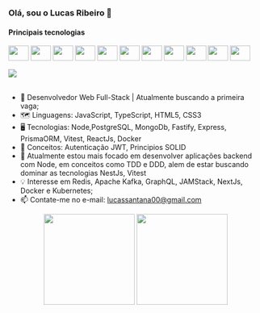 ### Olá, sou o Lucas Ribeiro 👋
#### Principais tecnologias
<div style="display: inline_block">

  <img align="center" height="30" width="40" src="https://cdn.jsdelivr.net/gh/devicons/devicon/icons/html5/html5-plain-wordmark.svg" />        
  <img align="center" height="30" width="40" src="https://cdn.jsdelivr.net/gh/devicons/devicon/icons/css3/css3-plain-wordmark.svg" />    
  
  <img align="center" height="30" width="40" src="https://cdn.jsdelivr.net/gh/devicons/devicon/icons/javascript/javascript-original.svg" />
          
  <img align="center" height="30" width="40"  src="https://cdn.jsdelivr.net/gh/devicons/devicon/icons/typescript/typescript-original.svg" />
  <img align="center" height="30" width="40" src="https://cdn.jsdelivr.net/gh/devicons/devicon/icons/react/react-original.svg" />         
  <img align="center" height="30" width="40" src="https://cdn.jsdelivr.net/gh/devicons/devicon/icons/git/git-original.svg" />
  <img align="center" height="30" width="40" src="https://cdn.jsdelivr.net/gh/devicons/devicon/icons/nodejs/nodejs-original.svg" />
  
  <img align="center" height="30" width="40" src="https://cdn.jsdelivr.net/gh/devicons/devicon/icons/express/express-original.svg" />
          
  <img align="center" height="30" width="40" src="https://cdn.jsdelivr.net/gh/devicons/devicon/icons/postgresql/postgresql-plain-wordmark.svg" />
  <img align="center" height="30" width="40" src="https://cdn.jsdelivr.net/gh/devicons/devicon/icons/mongodb/mongodb-plain-wordmark.svg" />
  <img align="center" height="30" width="40" src="https://cdn.jsdelivr.net/gh/devicons/devicon/icons/docker/docker-plain-wordmark.svg" />
</div><br/>
  <div> 
  <a href="https://www.linkedin.com/in/lucas-santana-a0a92712a/" target="_blank"><img src="https://img.shields.io/badge/-LinkedIn-%230077B5?style=for-the-badge&logo=linkedin&logoColor=white" target="_blank"></a> 
  </div><br/>

- 🔭 Desenvolvedor Web Full-Stack | Atualmente buscando a primeira vaga;
- 🗺️ Linguagens: JavaScript, TypeScript, HTML5, CSS3
- 🖥️ Tecnologias: Node,PostgreSQL, MongoDb, Fastify, Express, PrismaORM, Vitest, ReactJs, Docker
- 🧠 Conceitos: Autenticação JWT, Principios SOLID
- 🌱 Atualmente estou mais focado em desenvolver aplicações backend com Node, em conceitos como TDD e DDD, alem de estar buscando dominar as tecnologias NestJs, Vitest
- 💡 Interesse em Redis, Apache Kafka, GraphQL, JAMStack, NextJs, Docker e Kubernetes;
- 📫 Contate-me no e-mail: lucassantana00@gmail.com

<div align="center">
  <img height="180em" src="https://github-readme-stats.vercel.app/api?username=lov1sk&show_icons=true&theme=tokyonight&include_all_commits=true&count_private=true"/>
  <img height="180em" src="https://github-readme-stats.vercel.app/api/top-langs/?username=lov1sk&layout=compact&langs_count=10&count_private=true&theme=tokyonight"/>
</div>





